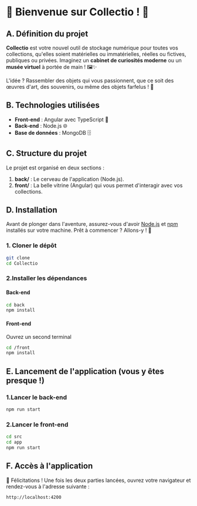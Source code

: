 # 🎉 Bienvenue sur Collectio ! 🎉

## A. Définition du projet

**Collectio** est votre nouvel outil de stockage numérique pour toutes vos collections, qu'elles soient matérielles ou immatérielles, réelles ou fictives, publiques ou privées. Imaginez un **cabinet de curiosités moderne** ou un **musée virtuel** à portée de main ! 🖼️✨ 

L'idée ? Rassembler des objets qui vous passionnent, que ce soit des œuvres d'art, des souvenirs, ou même des objets farfelus ! 🥳

## B. Technologies utilisées

- **Front-end** : Angular avec TypeScript 🚀
- **Back-end** : Node.js 🌐
- **Base de données** : MongoDB 🗄️

## C. Structure du projet

Le projet est organisé en deux sections :

1. **back/** : Le cerveau de l'application (Node.js).
2. **front/** : La belle vitrine (Angular) qui vous permet d'interagir avec vos collections.

## D. Installation

Avant de plonger dans l'aventure, assurez-vous d'avoir [Node.js](https://nodejs.org/) et [npm](https://www.npmjs.com/) installés sur votre machine. Prêt à commencer ? Allons-y ! 🎉

### 1. Cloner le dépôt

```bash
git clone 
cd Collectio
```

###  2.Installer les dépendances
#### Back-end
```bash
cd back
npm install
```
#### Front-end
Ouvrez un second terminal
```bash
cd /front
npm install
```

## E. Lancement de l'application (vous y êtes presque !) 
###  1.Lancer le back-end
```bash
npm run start
```

###  2.Lancer le front-end
```bash
cd src
cd app
npm run start
```
## F. Accès à l'application
🎉 Félicitations ! Une fois les deux parties lancées, ouvrez votre navigateur et rendez-vous à l'adresse suivante :
```bash
http://localhost:4200
```
